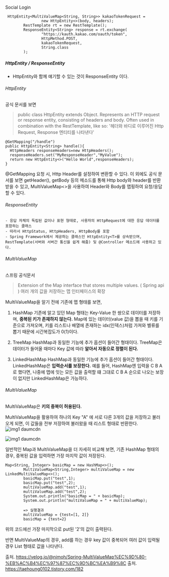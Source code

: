 Social Login

```
 HttpEntity<MultiValueMap<String, String>> kakaoTokenRequest =
                new HttpEntity<>(body, headers);
        RestTemplate rt = new RestTemplate();
        ResponseEntity<String> response = rt.exchange(
                "https://kauth.kakao.com/oauth/token",
                HttpMethod.POST,
                kakaoTokenRequest,
                String.class
        );
```

##### HttpEntity / ResponseEntity
  - HttpEntity와 함께 얘기할 수 있는 것이 ResponseEntity 이다.

###### HttpEntity
공식 문서를 보면
  >public class HttpEntity
  >extends Object.
  >Represents an HTTP request or response entity, consisting of headers and body.
  >Often used in combination with the RestTemplate, like so:
  '헤더와 바디로 이루어진 Http Request, Response 엔티티를 나타낸다'
  
  ```
  @GetMapping("/handle")
  public HttpEntity<String> handle(){
    HttpHeaders responseHeaders=new HttpHeaders();
    responseHeaders.set("MyResponseHeader","MyValue");
    return new HttpEntity<>("Hello World",responseHeaders);
}
  ```
  @GetMapping 요청 시, Http Header를 설정하여 변환할 수 있다. 이 외에도 공식 문서를 보면 getHeader(), getBody 등의 메소드를 통해 Http body와 header를 반환받을 수 있고, MultiValueMap<>을 사용하여 Header와 Body를 맵핑하여 요청/응답할 수 있다.
  
  
  ###### ResponseEntity
    - 응답 자체의 독립된 값이나 표현 형태로, 사용자의 HttpRequest에 대한 응답 데이터를 포함하는 클래스
    - 따라서 HttpStatus, HttpHeaders, HttpBody를 포함
    - Spring Framework에서 제공하는 클래스인 HttpEntity<T>를 상속받으며, RestTemplate(서버와 서버간 통신을 쉽게 해줌) 및 @Controller 메소드에 사용하고 있다.
    
    
 
 ###### MultiValueMap
  스프링 공식문서
  > Extension of the Map interface that stores multiple values. ( Spring api )
  > 여러 개의 값을 저장하는 맵 인터페이스의 확장

MultiValueMap을 알기 전에 기존에 맵 형태를 보면,

1. HashMap
기존에 알고 있던 Map 형태는 Key-Value 한 쌍으로 데이터를 저장하며, **중복된 키가 존재하지 않는다.**
Map에 있는 데이터(value 값)을 뽑을 때 키를 기준으로 가져오며, 키를 리스트나 배열에 존재하는 idx(인덱스)처럼 가져와 벨류를 뽑기 때문에 시간복잡도가 0(1)이다. 

2. TreeMap
HashMap과 동일한 기능에 추가 옵션이 들어간 형태이다. TreeMap은 데이터가 들어올 때마다 Key 값에 따라 **알아서 자동으로 정렬이 된다.**

3. LinkedHashMap
HashMap과 동일한 기능에 추가 옵션이 들어간 형태이다. LinkedHashMap은 **입력순서를 보장한다.** 예를 들어, HashMap엔 입력을 C B A로 했다면, 나중에 맵에 잇는 모든 값을 출력할 떄 그대로 C B A 순으로 나오는 보장이 없지만  LinkedHashMap은 가능하다.


###### MultiValueMap
MultiValueMap은 **키의 중복이 허용된다.**

MultiValueMap을 활용하여 하나의 Key "A" 에 서로 다른 3개의 값을 저장하고 불러오게 되면, 이 값들을 전부 저장하여 불러왔을 때 리스트 형태로 반환한다.
![img1 daumcdn](https://user-images.githubusercontent.com/118147296/218049674-1b8a9517-da9d-4b8e-9823-95e960926ca4.png)

![img1 daumcdn](https://user-images.githubusercontent.com/118147296/218049694-d07aab4e-206a-4f65-b14b-26ada3fc9336.png)

일반적인 Map과 MultiValueMap을 더 자세히 비교해 보면, 기존 HashMap 형태의 경우, 중복된 값을 입력하면 가장 마지막 값이 저장된다.
```
Map<String, Integer> basicMap = new HashMap<>();
		MultiValueMap<String,Integer> multiValueMap = new LinkedMultiValueMap<>();
		basicMap.put("test",1);
		basicMap.put("test",2);
		multiValueMap.add("test",1);
		multiValueMap.add("test",2);
		System.out.println("basicMap = " + basicMap);
		System.out.println("multiValueMap = " + multiValueMap);
        
        => 실행결과
        multiValueMap = {test=[1, 2]}
		basicMap = {test=2}
```
위의 코드에선 가장 마지막으로 put된 '2'의 값이 출력된다.

반면 MultiValueMap의 경우, add를 하는 경우 key 값이 중복되어 여러 값이 입력될 경우 List 형태로 값을 나타낸다.





출처. https://velog.io/@nimoh/Spring-MultiValueMap%EC%9D%80-%EB%AC%B4%EC%97%87%EC%9D%BC%EA%B9%8C
출처. https://taehoung0102.tistory.com/182
